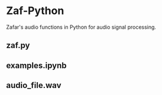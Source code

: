 # Zaf-Python

Zafar's audio functions in Python for audio signal processing.

## zaf.py

## examples.ipynb

## audio_file.wav
